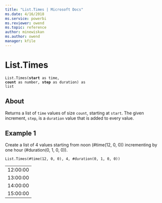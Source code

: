 ```yaml
---
title: "List.Times | Microsoft Docs"
ms.date: 4/16/2018
ms.service: powerbi
ms.reviewer: owend
ms.topic: reference
author: minewiskan
ms.author: owend
manager: kfile
---
```

# List.Times
<code>List.Times(**start** as time, **count** as number, **step** as duration) as list</code>

## About
Returns a list of <code>time</code> values of size <code>count</code>, starting at <code>start</code>. The given increment, <code>step</code>, is a <code>duration</code> value that is added to every value.

## Example 1
Create a list of 4 values starting from noon (#time(12, 0, 0)) incrementing by one hour (#duration(0, 1, 0, 0)).


```
List.Times(#time(12, 0, 0), 4, #duration(0, 1, 0, 0))
```

<table> <tr><td>12:00:00</td></tr> <tr><td>13:00:00</td></tr> <tr><td>14:00:00</td></tr> <tr><td>15:00:00</td></tr> </table>


  
